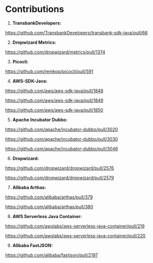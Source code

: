 # Contributions 

1. **TransbankDevelopers:**

https://github.com/TransbankDevelopers/transbank-sdk-java/pull/66

2. **Dropwizard Metrics:**

https://github.com/dropwizard/metrics/pull/1374

3. **Picocli:**

https://github.com/remkop/picocli/pull/591

4. **AWS-SDK-Java:**

https://github.com/aws/aws-sdk-java/pull/1848

https://github.com/aws/aws-sdk-java/pull/1849

https://github.com/aws/aws-sdk-java/pull/1850

5. **Apache Incubator Dubbo:**

https://github.com/apache/incubator-dubbo/pull/3020

https://github.com/apache/incubator-dubbo/pull/3030

https://github.com/apache/incubator-dubbo/pull/3046

6. **Dropwizard:**

https://github.com/dropwizard/dropwizard/pull/2576

https://github.com/dropwizard/dropwizard/pull/2579

7. **Alibaba Arthas:**

https://github.com/alibaba/arthas/pull/379

https://github.com/alibaba/arthas/pull/380

8. **AWS Serverless Java Container:**

https://github.com/awslabs/aws-serverless-java-container/pull/219

https://github.com/awslabs/aws-serverless-java-container/pull/220

9. **Alibaba FastJSON:**

https://github.com/alibaba/fastjson/pull/2197

